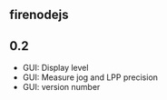 firenodejs
----------

0.2
---
* GUI: Display level
* GUI: Measure jog and LPP precision
* GUI: version number
